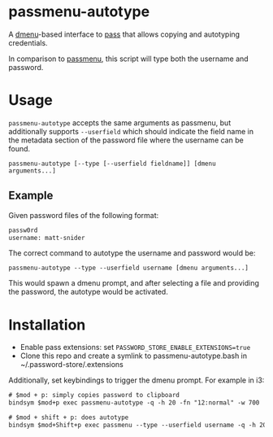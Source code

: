 # passmenu-autotype
A [dmenu](http://tools.suckless.org/dmenu/)-based interface to [pass](https://www.passwordstore.org/) that allows copying and autotyping credentials.

In comparison to [passmenu](https://git.zx2c4.com/password-store/tree/contrib/dmenu/passmenu), this script will type both the username and password.

# Usage
`passmenu-autotype` accepts the same arguments as passmenu, but additionally supports `--userfield` which should indicate the field name in the metadata section of the password file where the username can be found.

    passmenu-autotype [--type [--userfield fieldname]] [dmenu arguments...]


## Example
Given password files of the following format:
```txt
passw0rd
username: matt-snider
```

The correct command to autotype the username and password would be:

    passmenu-autotype --type --userfield username [dmenu arguments...]

This would spawn a dmenu prompt, and after selecting a file and providing the password, the autotype would be activated.


# Installation
 * Enable pass extensions: set `PASSWORD_STORE_ENABLE_EXTENSIONS=true`
 * Clone this repo and create a symlink to passmenu-autotype.bash in ~/.password-store/.extensions

Additionally, set keybindings to trigger the dmenu prompt. For example in i3:

```txt
# $mod + p: simply copies password to clipboard
bindsym $mod+p exec passmenu-autotype -q -h 20 -fn "12:normal" -w 700

# $mod + shift + p: does autotype
bindsym $mod+Shift+p exec passmenu --type --userfield username -q -h 20 -fn "12:normal" -w 700
```
